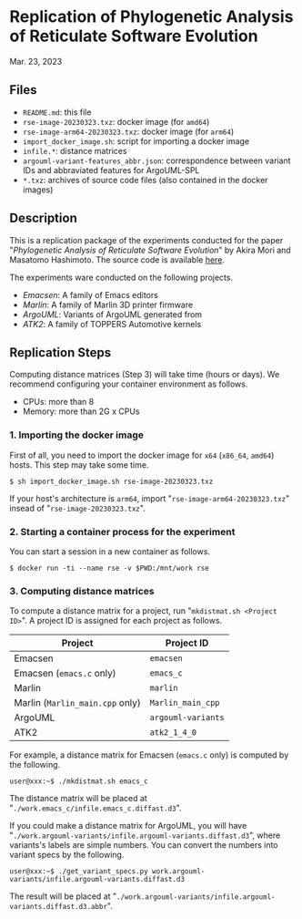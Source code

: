 # Replication of Phylogenetic Analysis of Reticulate Software Evolution

Mar. 23, 2023

## Files

* `README.md`: this file
* `rse-image-20230323.txz`: docker image (for `amd64`)
* `rse-image-arm64-20230323.txz`: docker image (for `arm64`)
* `import_docker_image.sh`: script for importing a docker image
* `infile.*`: distance matrices
* `argouml-variant-features_abbr.json`: correspondence between variant IDs and abbraviated features for ArgoUML-SPL
* `*.txz`: archives of source code files (also contained in the docker images)


## Description

This is a replication package of the experiments conducted for the paper "_Phylogenetic Analysis of Reticulate Software Evolution_" by Akira Mori and Masatomo Hashimoto.
The source code is available [here](https://github.com/mstmhsmt/rse).

The experiments ware conducted on the following projects.

* _Emacsen_: A family of Emacs editors
* _Marlin_: A family of Marlin 3D printer firmware
* _ArgoUML_: Variants of ArgoUML generated from 
* _ATK2_: A family of TOPPERS Automotive kernels


## Replication Steps

Computing distance matrices (Step 3) will take time (hours or days). We recommend configuring your container environment as follows.

* CPUs: more than 8
* Memory: more than 2G x CPUs

### 1. Importing the docker image

First of all, you need to import the docker image for `x64` (`x86_64`, `amd64`) hosts. This step may take some time.

    $ sh import_docker_image.sh rse-image-20230323.txz

If your host's architecture is `arm64`, import "`rse-image-arm64-20230323.txz`" insead of "`rse-image-20230323.txz`".


### 2. Starting a container process for the experiment

You can start a session in a new container as follows.

    $ docker run -ti --name rse -v $PWD:/mnt/work rse


### 3. Computing distance matrices

To compute a distance matrix for a project, run "`mkdistmat.sh <Project ID>`".
A project ID is assigned for each project as follows.

| Project | Project ID |
| ----    | ----       |
| Emacsen | `emacsen`  |
| Emacsen (`emacs.c` only) | `emacs_c` |
| Marlin  | `marlin`   |
| Marlin (`Marlin_main.cpp` only) | `Marlin_main_cpp` |
| ArgoUML | `argouml-variants` |
| ATK2    | `atk2_1_4_0` |

For example, a distance matrix for Emacsen (`emacs.c` only) is computed by the following.

    user@xxx:~$ ./mkdistmat.sh emacs_c

The distance matrix will be placed at "`./work.emacs_c/infile.emacs_c.diffast.d3`".

If you could make a distance matrix for ArgoUML, you will have "`./work.argouml-variants/infile.argouml-variants.diffast.d3`", where variants's labels are simple numbers.
You can convert the numbers into variant specs by the following.

    user@xxx:~$ ./get_variant_specs.py work.argouml-variants/infile.argouml-variants.diffast.d3

The result will be placed at "`./work.argouml-variants/infile.argouml-variants.diffast.d3.abbr`".
